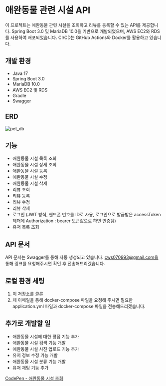 # 애완동물 관련 시설 API

이 프로젝트는 애완동물 관련 시설을 조회하고 리뷰를 등록할 수 있는 API를 제공합니다. Spring Boot 3.0 및 MariaDB 10.0을 기반으로 개발되었으며, AWS EC2와 RDS를 사용하여 배포되었습니다. CI/CD는 GitHub Actions와 Docker를 활용하고 있습니다.

## 개발 환경

- Java 17
- Spring Boot 3.0
- MariaDB 10.0
- AWS EC2 및 RDS
- Gradle
- Swagger

## ERD

![pet_db](https://github.com/sky7214sky72/pet/assets/45224987/c338b724-e258-4f75-addb-440175e1204b)


## 기능

- 애완동물 시설 목록 조회
- 애완동물 시설 상세 조회
- 애완동물 시설 등록
- 애완동물 시설 수정
- 애완동물 시설 삭제
- 리뷰 조회
- 리뷰 등록
- 리뷰 수정
- 리뷰 삭제
- 로그인 (JWT 방식, 핸드폰 번호를 ID로 사용, 로그인으로 발급받은 accessToken 헤더에 Authorization : bearer 토큰값으로 하면 인증됨)
- 유저 목록 조회

## API 문서

API 문서는 Swagger를 통해 자동 생성되고 있습니다. 
cws070993@gmail.com을 통해 링크를 요청해주시면 확인 후 전송해드리겠습니다.


## 로컬 환경 세팅

1. 이 저장소를 클론
2. 제 이메일을 통해 docker-compose 파일을 요청해 주시면 필요한 application.yml 파일과 docker-compose 파일을 전송해드리겠습니다.



## 추가로 개발할 일

- 애완동물 시설에 대한 평점 기능 추가
- 애완동물 시설 검색 기능 개발
- 애완동물 시설 사진 업로드 기능 추가
- 유저 정보 수정 기능 개발
- 애완동물 시설 분류 기능 개발
- 유저 채팅 기능 추가

[CodePen - 애완동물 시설 조회](https://codepen.io/rahgdihv-the-sans/pen/yLRdqqY)
